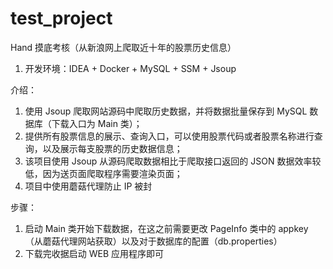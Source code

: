 # test_project
Hand 摸底考核（从新浪网上爬取近十年的股票历史信息）
1. 开发环境：IDEA + Docker + MySQL + SSM + Jsoup

介绍：
  1. 使用 Jsoup 爬取网站源码中爬取历史数据，并将数据批量保存到 MySQL 数据库（下载入口为 Main 类）；
  2. 提供所有股票信息的展示、查询入口，可以使用股票代码或者股票名称进行查询，以及展示每支股票的历史数据信息；
  3. 该项目使用 Jsoup 从源码爬取数据相比于爬取接口返回的 JSON 数据效率较低，因为送页面爬取程序需要渲染页面；
  4. 项目中使用蘑菇代理防止 IP 被封
 
 步骤：
  1. 启动 Main 类开始下载数据，在这之前需要更改 PageInfo 类中的 appkey（从蘑菇代理网站获取）以及对于数据库的配置（db.properties）
  2. 下载完收据启动 WEB 应用程序即可
